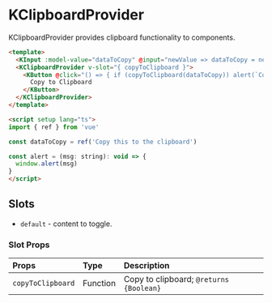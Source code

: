 # KClipboardProvider

KClipboardProvider provides clipboard functionality to components.

<KCard>
  <template #body>
    <KInput :model-value="dataToCopy" @input="newValue => dataToCopy = newValue" type="text" class="vertical-spacing" />
    <KClipboardProvider v-slot="{ copyToClipboard }">
      <KButton @click="() => { if (copyToClipboard(dataToCopy)) alert(`Copied: '${dataToCopy}'`) }">
        Copy to Clipboard
      </KButton>
    </KClipboardProvider>
  </template>
</KCard>

```html
<template>
  <KInput :model-value="dataToCopy" @input="newValue => dataToCopy = newValue" type="text" />
  <KClipboardProvider v-slot="{ copyToClipboard }">
    <KButton @click="() => { if (copyToClipboard(dataToCopy)) alert(`Copied '${dataToCopy}'`) }">
      Copy to Clipboard
    </KButton>
  </KClipboardProvider>
</template>

<script setup lang="ts">
import { ref } from 'vue'

const dataToCopy = ref('Copy this to the clipboard')

const alert = (msg: string): void => {
  window.alert(msg)
}
</script>
```

## Slots

- `default` - content to toggle.

### Slot Props

| Props             | Type     | Description                             |
| :---------------- | :------- | :-------------------------------------- |
| `copyToClipboard` | Function | Copy to clipboard; `@returns {Boolean}` |

<script setup lang="ts">
import { ref } from 'vue'

const dataToCopy = ref('Copy this to the clipboard')

const alert = (msg: string): void => {
  window.alert(msg)
}
</script>

<style lang="scss">
.vertical-spacing {
  margin-bottom: $kui-space-40;
}
</style>
